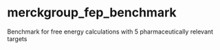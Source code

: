 # merckgroup_fep_benchmark
Benchmark for free energy calculations with 5 pharmaceutically relevant targets
